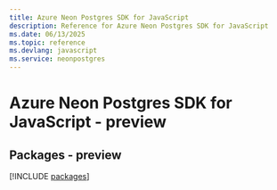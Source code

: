 ```yaml
---
title: Azure Neon Postgres SDK for JavaScript
description: Reference for Azure Neon Postgres SDK for JavaScript
ms.date: 06/13/2025
ms.topic: reference
ms.devlang: javascript
ms.service: neonpostgres
---
```

# Azure Neon Postgres SDK for JavaScript - preview
## Packages - preview
[!INCLUDE [packages](neon-postgres-index.md)]